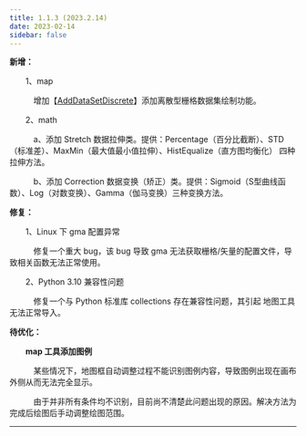 ```yaml
---
title: 1.1.3 (2023.2.14)
date: 2023-02-14
sidebar: false
---
```


<font color="#616AE5"><i class="fas fa-award"></i></font> **新增：**

&emsp;　1、map

&emsp;　　增加【[AddDataSetDiscrete](/UserGuide/map/plot/MapFrame/AddDataSetDiscrete.html)】添加离散型栅格数据集绘制功能。

&emsp;　2、math

&emsp;　　a、添加 Stretch 数据拉伸类。提供：Percentage（百分比截断）、STD（标准差）、MaxMin（最大值最小值拉伸）、HistEqualize（直方图均衡化） 四种拉伸方法。

&emsp;　　b、添加 Correction 数据变换（矫正）类。提供：Sigmoid（S型曲线函数）、Log（对数变换）、Gamma（伽马变换）三种变换方法。

<font color="#FFA500"><i class="fas fa-tools"></i></font> **修复：**

&emsp;　1、Linux 下 gma 配置异常 

&emsp;　　修复一个重大 bug，该 bug 导致 gma 无法获取栅格/矢量的配置文件，导致相关函数无法正常使用。

&emsp;　2、Python 3.10 兼容性问题

&emsp;　　修复一个与 Python 标准库 collections 存在兼容性问题，其引起 地图工具 无法正常导入。

<font color="#FF4500"><i class="fas fa-exclamation-circle"></i></font> **待优化：**

**&emsp;　map 工具添加图例**

&emsp;　　某些情况下，地图框自动调整过程不能识别图例内容，导致图例出现在画布外侧从而无法完全显示。

&emsp;　　由于并非所有条件均不识别，目前尚不清楚此问题出现的原因。解决方法为完成后绘图后手动调整绘图范围。

---

